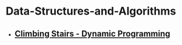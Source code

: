 # Data-Structures-and-Algorithms
* ##  [Climbing Stairs - Dynamic Programming]( https://hem-kant.blogspot.com/2022/10/data-structures-and-algorithms-Problem-1-ClaimingStairs.html) 

